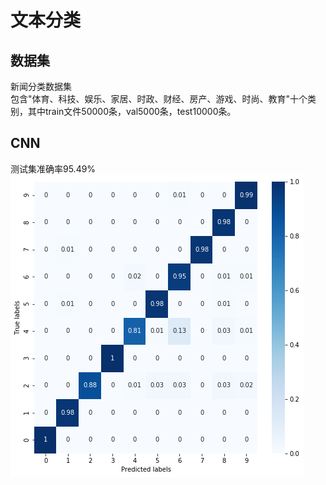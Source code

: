 # 文本分类
## 数据集 
新闻分类数据集  
包含"体育、科技、娱乐、家居、时政、财经、房产、游戏、时尚、教育"十个类别，其中train文件50000条，val5000条，test10000条。  
## CNN
测试集准确率95.49%  
![img](https://github.com/MachineWei/TextClassify/blob/master/images/textcnn.png)






